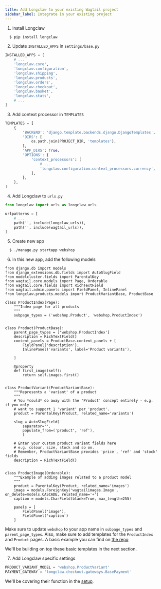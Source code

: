 ```yaml
---
title: Add Longclaw to your existing Wagtail project
sidebar_label: Integrate in your existing project
---
```


1. Install Longclaw

```bash
  $ pip install longclaw
```

2. Update `INSTALLED_APPS`  in `settings/base.py`

```python
INSTALLED_APPS = [
    # ...
    'longclaw.core',
    'longclaw.configuration',
    'longclaw.shipping',
    'longclaw.products',
    'longclaw.orders',
    'longclaw.checkout',
    'longclaw.basket',
    'longclaw.stats',
    # ...
]
```

3. Add context processor in `TEMPLATES`

```python
TEMPLATES = [
    {
        'BACKEND': 'django.template.backends.django.DjangoTemplates',
        'DIRS': [
            os.path.join(PROJECT_DIR, 'templates'),
        ],
        'APP_DIRS': True,
        'OPTIONS': {
            'context_processors': [
                # ...
                'longclaw.configuration.context_processors.currency',
            ],
        },
    },
]
```

4. Add Longclaw to `urls.py`

```python
from longclaw import urls as longclaw_urls

urlpatterns = [
    # ...
    path('', include(longclaw_urls)),
    path('', include(wagtail_urls)),
]
```

5. Create new app

```bash
  $ ./manage.py startapp webshop
```

6. In this new app, add the following models

```
from django.db import models
from django_extensions.db.fields import AutoSlugField
from modelcluster.fields import ParentalKey
from wagtail.core.models import Page, Orderable
from wagtail.core.fields import RichTextField
from wagtail.admin.panels import FieldPanel, InlinePanel
from longclaw.products.models import ProductVariantBase, ProductBase

class ProductIndex(Page):
    """Index page for all products
    """
    subpage_types = ('webshop.Product', 'webshop.ProductIndex')


class Product(ProductBase):
    parent_page_types = ['webshop.ProductIndex']
    description = RichTextField()
    content_panels = ProductBase.content_panels + [
        FieldPanel('description'),
        InlinePanel('variants', label='Product variants'),

    ]

    @property
    def first_image(self):
        return self.images.first()


class ProductVariant(ProductVariantBase):
    """Represents a 'variant' of a product
    """
    # You *could* do away with the 'Product' concept entirely - e.g. if you only
    # want to support 1 'variant' per 'product'.
    product = ParentalKey(Product, related_name='variants')

    slug = AutoSlugField(
        separator='',
        populate_from=('product', 'ref'),
        )

    # Enter your custom product variant fields here
    # e.g. colour, size, stock and so on.
    # Remember, ProductVariantBase provides 'price', 'ref' and 'stock' fields
    description = RichTextField()


class ProductImage(Orderable):
    """Example of adding images related to a product model
    """
    product = ParentalKey(Product, related_name='images')
    image = models.ForeignKey('wagtailimages.Image', on_delete=models.CASCADE, related_name='+')
    caption = models.CharField(blank=True, max_length=255)

    panels = [
        FieldPanel('image'),
        FieldPanel('caption')
    ]
```
Make sure to update `webshop` to your app name in `subpage_types` and `parent_page_types`.
Also, make sure to add templates for the `ProductIndex` and `Product` pages.
A basic example you can find on [the repo](https://github.com/JamesRamm/longclaw/tree/master/longclaw/project_template/catalog/templates/catalog)

We'll be building on top these basic templates in the next section.

7. Add Longclaw specific settings

```python
PRODUCT_VARIANT_MODEL = 'webshop.ProductVariant'
PAYMENT_GATEWAY = 'longclaw.checkout.gateways.BasePayment'
```
We'll be covering their function in the [setup](/docs/guide/install).
